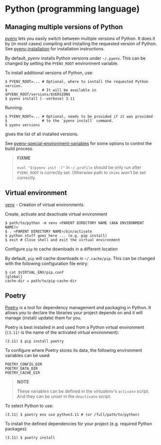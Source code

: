 # Python (programming language)

## Managing multiple versions of Python

[pyenv] lets you easily switch between multiple versions of Python. It does it
by (in most cases) compiling and installing the requested version of Python.
See [pyenv-installation] for installation instructions.

By default, _pyenv_ installs Python versions under `~/.pyenv`.
This can be changed by setting the `PYENV_ROOT` environment variable.

To install additional versions of Python, use:

```
$ PYENV_ROOT=... # Optional, where to install the requested Python version.
$                # It will be available in $PYENV_ROOT/versions/$VERSION$
$ pyenv install [--verbose] 3.11
```

Running:

```
$ PYENV_ROOT=... # Optional, needs to be provided if it was provided
$                # to the `pyenv install` command.
$ pyenv versions
```

gives the list of all installed versions.

See [pyenv-special-environment-variables] for some options to control the build
process.

> **FIXME**
>
> `eval "$(pyenv init -)"` in `~/.profile` should be only run after
> `PYENV_ROOT` is correctly set. Otherwise path to `shims` won't be
> set correctly.

[pyenv]: https://github.com/pyenv/pyenv
[pyenv-installation]: https://github.com/pyenv/pyenv#installation
[pyenv-special-environment-variables]: https://github.com/pyenv/pyenv/blob/master/plugins/python-build/README.md#special-environment-variables

## Virtual environment

[venv] - Creation of virtual environments.

Create, activate and deactivate virtual environment

```
$ path/to/python -m venv <PARENT DIRECTORY NAME (AKA ENVIRONMENT NAME)>
$ . <PARENT DIRECTORY NAME>/bin/activate
$ python stuff goes here ... (e.g. pip install)
$ exit # Close shell and exit the virtual environment
```

Configure `pip` to cache downloads in a different location

By default, `pip` will cache downloads in `~/.cache/pip`.
This can be changed with the following configuration file entry:

```
$ cat $VIRTUAL_ENV/pip.conf
[global]
cache-dir = path/to/pip-cache-dir
```

[venv]: https://docs.python.org/3/library/venv.html

## Poetry

[Poetry] is a tool for dependency management and packaging in Python. It allows
you to declare the libraries your project depends on and it will manage
(install/ update) them for you.

Poetry is best installed in and used from a Python virtual environment
(`(3.11)` is the name of the activated virtual environment):

```
(3.11) $ pip install poetry
```

To configure where Poetry stores its data, the following environment variables
can be used:

```
POETRY_CONFIG_DIR
POETRY_DATA_DIR
POETRY_CACHE_DIR
```

> **NOTE**
>
> These variables can be defined in the _virtualenv_'s `activate` script.
> And they can be unset in the `deactivate` script.

To select Python to use:

```
(3.11) $ poetry env use python3.11 # (or /full/path/to/python)
```

To install the defined dependencies for your project
(e.g. required Python packages):

```
(3.11) $ poetry install
```

[Poetry]: https://python-poetry.org/
